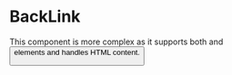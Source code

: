 # BackLink

This component is more complex as it supports both <a> and <button> elements and handles HTML content.
